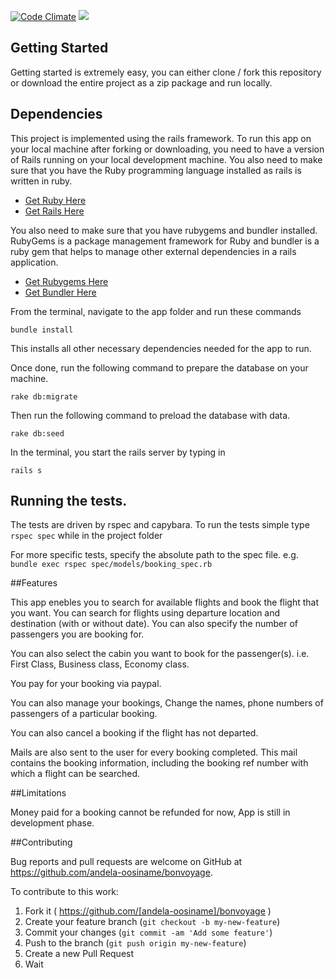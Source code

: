 [![Code Climate](https://codeclimate.com/github/andela-oosiname/bonvoyage/badges/gpa.svg)](https://codeclimate.com/github/andela-oosiname/bonvoyage)
<a href="https://codeclimate.com/github/andela-oosiname/bonvoyage/coverage"><img src="https://codeclimate.com/github/andela-oosiname/bonvoyage/badges/coverage.svg" /></a>

## Getting Started
Getting started is extremely easy, you can either clone / fork this repository or download the entire project as a zip package and run locally.

## Dependencies
This project is implemented using the rails framework. To run this app on your local machine after forking or downloading, you need to have a version of Rails running on your local development machine. You also need to make sure that you have the Ruby programming language installed as rails is written in ruby.

* [Get Ruby Here](http://www.ruby-lang.org/)
* [Get Rails Here](http://rubyonrails.org/)

You also need to make sure that you have rubygems and bundler installed. RubyGems is a package management framework for Ruby and bundler is a ruby gem that helps to manage other external dependencies in a rails application.

* [Get Rubygems Here](https://rubygems.org/pages/download)
* [Get Bundler Here](http://bundler.io/)

From the terminal, navigate to the app folder and run these commands
```
bundle install
```
This installs all other necessary dependencies needed for the app to run.

Once done, run the following command to prepare the database on your machine.
```
rake db:migrate
```
Then run the following command to preload the database with data.
```
rake db:seed
```
In the terminal, you start the rails server by typing in
```
rails s
```
## Running the tests.

The tests are driven by rspec and capybara. To run the tests simple type `rspec spec` while
in the project folder

For more specific tests, specify the absolute path to the spec file.
e.g. `bundle exec rspec spec/models/booking_spec.rb`

##Features

This app enebles you to search for available flights and book the flight that you want. You can search for flights using departure location and destination (with or without date). You can also specify the number of passengers you are booking for.

You can also select the cabin you want to book for the passenger(s). i.e. First Class, Business class, Economy class.

You pay for your booking via paypal.

You can also manage your bookings, Change the names, phone numbers of passengers of a particular booking.

You can also cancel a booking if the flight has not departed.

Mails are also sent to the user for every booking completed. This mail contains the booking information, including the booking ref number with which a flight can be searched.

##Limitations

Money paid for a booking cannot be refunded for now, App is still in development phase.

##Contributing

Bug reports and pull requests are welcome on GitHub at https://github.com/andela-oosiname/bonvoyage.

To contribute to this work:

1. Fork it ( https://github.com/[andela-oosiname]/bonvoyage )
2. Create your feature branch (`git checkout -b my-new-feature`)
3. Commit your changes (`git commit -am 'Add some feature'`)
4. Push to the branch (`git push origin my-new-feature`)
5. Create a new Pull Request
6. Wait
